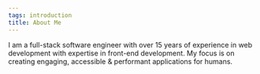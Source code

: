 ```yaml
---
tags: introduction
title: About Me
---
```


I am a full-stack software engineer with over 15 years of experience in web development with expertise in front-end development. My focus is on creating engaging, accessible & performant applications for humans.